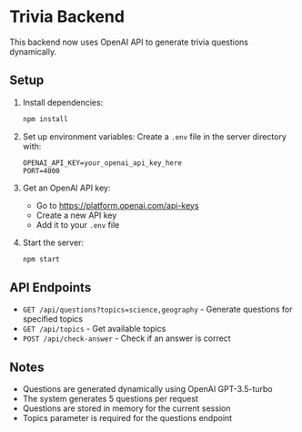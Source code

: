 # Trivia Backend

This backend now uses OpenAI API to generate trivia questions dynamically.

## Setup

1. Install dependencies:
   ```bash
   npm install
   ```

2. Set up environment variables:
   Create a `.env` file in the server directory with:
   ```
   OPENAI_API_KEY=your_openai_api_key_here
   PORT=4000
   ```

3. Get an OpenAI API key:
   - Go to https://platform.openai.com/api-keys
   - Create a new API key
   - Add it to your `.env` file

4. Start the server:
   ```bash
   npm start
   ```

## API Endpoints

- `GET /api/questions?topics=science,geography` - Generate questions for specified topics
- `GET /api/topics` - Get available topics
- `POST /api/check-answer` - Check if an answer is correct

## Notes

- Questions are generated dynamically using OpenAI GPT-3.5-turbo
- The system generates 5 questions per request
- Questions are stored in memory for the current session
- Topics parameter is required for the questions endpoint
